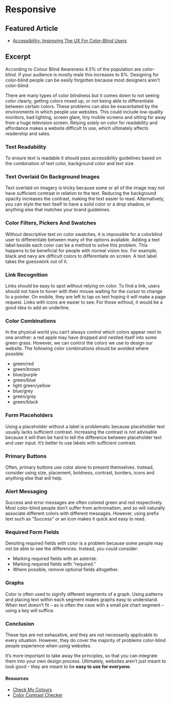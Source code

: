 # Responsive

## Featured Article

- [Accessibility: Improving The UX For Color-Blind Users](https://www.smashingmagazine.com/2016/06/improving-ux-for-color-blind-users/)

## Excerpt

According to Colour Blind Awareness 4.5% of the population are color-blind. If your audience is mostly male this increases to 8%. Designing for color-blind people can be easily forgotten because most designers aren’t color-blind.

There are many types of color blindness but it comes down to not seeing color clearly, getting colors mixed up, or not being able to differentiate between certain colors. These problems can also be exacerbated by the environments in which people use websites. This could include low-quality monitors, bad lighting, screen glare, tiny mobile screens and sitting far away from a huge television screen.
Relying *solely* on color for readability and affordance makes a website difficult to use, which ultimately affects readership and sales.

### Text Readability

To ensure text is readable it should pass accessibility guidelines based on the combination of text color, background color and text size.

### Text Overlaid On Background Images

Text overlaid on imagery is tricky because some or all of the image may not have sufficient contrast in relation to the text. Reducing the background opacity increases the contrast, making the text easier to read. Alternatively, you can style the text itself to have a solid color or a drop shadow, or anything else that matches your brand guidelines.

### Color Filters, Pickers And Swatches

Without descriptive text on color swatches, it is impossible for a colorblind user to differentiate between many of the options available. Adding a text label beside each color can be a method to solve this problem. This happens to be beneficial for people with normal vision too. For example, black and navy are difficult colors to differentiate on screen. A text label takes the guesswork out of it.

### Link Recognition

Links should be easy to spot without relying on color. To find a link, users should not have to hover with their mouse waiting for the cursor to change to a pointer. On mobile, they are left to tap on text hoping it will make a page request. Links with icons are easier to see. For those without, it would be a good idea to add an underline.

### Color Combinations

In the physical world you can’t always control which colors appear next to one another: a red apple may have dropped and nestled itself into some green grass. However, we can control the colors we use to design our website. The following color combinations should be avoided where possible:

- green/red
- green/brown
- blue/purple
- green/blue
- light green/yellow
- blue/grey
- green/grey
- green/black

### Form Placeholders

Using a placeholder without a label is problematic because placeholder text usually lacks sufficient contrast. Increasing the contrast is not advisable because it will then be hard to tell the difference between placeholder text and user input. It’s better to use labels with sufficient contrast.

### Primary Buttons

Often, primary buttons use color alone to present themselves. Instead, consider using size, placement, boldness, contrast, borders, icons and anything else that will help.

### Alert Messaging

Success and error messages are often colored green and red respectively. Most color-blind people don’t suffer from achromatism, and so will naturally associate different colors with different messages. However, using prefix text such as “Success” or an icon makes it quick and easy to read.

### Required Form Fields

Denoting required fields with color is a problem because some people may not be able to see the differences. Instead, you could consider:

- Marking required fields with an asterisk.
- Marking required fields with “required.”
- Where possible, remove optional fields altogether.

### Graphs

Color is often used to signify different segments of a graph. Using patterns and placing text within each segment makes graphs easy to understand. When text doesn’t fit – as is often the case with a small pie chart segment – using a key will suffice.

### Conclusion

These tips are not exhaustive, and they are not necessarily applicable to every situation. However, they do cover the majority of problems color-blind people experience when using websites.

It’s more important to take away the principles, so that you can integrate them into your own design process. Ultimately, websites aren’t just meant to look good – they are meant to be **easy to use for everyone.**

#### Resources

- [Check My Colours](http://www.checkmycolours.com/)
- [Color Contrast Checker](http://webaim.org/resources/contrastchecker/)
